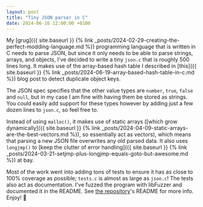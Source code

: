 ```yaml
---
layout: post
title: "Tiny JSON parser in C"
date: 2024-06-16 12:00:00 +0100
---
```


My [grug]({{ site.baseurl }} {% link _posts/2024-02-29-creating-the-perfect-modding-language.md %}) programming language that is written in C needs to parse JSON, but since it only needs to be able to parse strings, arrays, and objects, I've decided to write a tiny `json.c` that is roughly 500 lines long. It makes use of the array-based hash table I described in [this]({{ site.baseurl }} {% link _posts/2024-06-19-array-based-hash-table-in-c.md %}) blog post to detect duplicate object keys.

The JSON spec specifies that the other value types are `number`, `true`, `false` and `null`, but in my case I am fine with having them be stored as strings. You could easily add support for these types however by adding just a few dozen lines to `json.c`, so feel free to.

Instead of using `malloc()`, it makes use of static arrays ([which grow dynamically]({{ site.baseurl }} {% link _posts/2024-04-09-static-arrays-are-the-best-vectors.md %}), so essentially act as vectors), which means that parsing a new JSON file overwrites any old parsed data. It also uses `longjmp()` to [keep the clutter of error handling]({{ site.baseurl }} {% link _posts/2024-03-21-setjmp-plus-longjmp-equals-goto-but-awesome.md %}) at bay.

Most of the work went into adding tons of tests to ensure it has as close to 100% coverage as possible; `tests.c` is almost as large as `json.c`! The tests also act as documentation. I've fuzzed the program with libFuzzer and documented it in the README. See [the repository](https://github.com/MyNameIsTrez/tiny-json-parser-in-c)'s README for more info. Enjoy! 🙂

